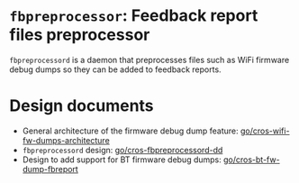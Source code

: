# `fbpreprocessor`: Feedback report files preprocessor

`fbpreprocessord` is a daemon that preprocesses files such as WiFi firmware
debug dumps so they can be added to feedback reports.

# Design documents
- General architecture of the firmware debug dump feature: [go/cros-wifi-fw-dumps-architecture](http://go/cros-wifi-fw-dumps-architecture)
- `fbpreprocessord` design: [go/cros-fbpreprocessord-dd](http://go/cros-fbpreprocessord-dd)
- Design to add support for BT firmware debug dumps:  [go/cros-bt-fw-dump-fbreport](http://go/cros-bt-fw-dump-fbreport)

